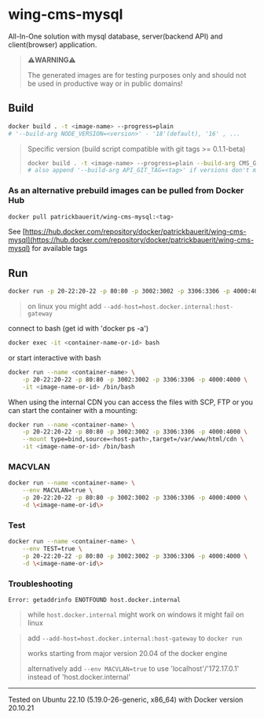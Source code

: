 # wing-cms-mysql

All-In-One solution with mysql database, server(backend API) and client(browser) application.

> ⚠️**WARNING**⚠️
>
> The generated images are for testing purposes only and should not be used in productive way or in public domains!


## Build

```bash
docker build . -t <image-name> --progress=plain
# '--build-arg NODE_VERSION=<version>' - '18'(default), '16' , ...
```

> Specific version (build script compatible with git tags >= 0.1.1-beta)
>
> ```bash
> docker build . -t <image-name> --progress=plain --build-arg CMS_GIT_TAG=<tag>
> # also append '--build-arg API_GIT_TAG=<tag>' if versions don't match
> ```


### As an alternative prebuild images can be pulled from Docker Hub

```bash
docker pull patrickbauerit/wing-cms-mysql:<tag>
```
See [https://hub.docker.com/repository/docker/patrickbauerit/wing-cms-mysql](https://hub.docker.com/repository/docker/patrickbauerit/wing-cms-mysql) for available tags
	

## Run

```bash
docker run -p 20-22:20-22 -p 80:80 -p 3002:3002 -p 3306:3306 -p 4000:4000 -d <image-name-or-id>
```

> on linux you might add `--add-host=host.docker.internal:host-gateway`

connect to bash (get id with 'docker ps -a')

```bash
docker exec -it <container-name-or-id> bash
```

or start interactive with bash

```bash
docker run --name <container-name> \
	-p 20-22:20-22 -p 80:80 -p 3002:3002 -p 3306:3306 -p 4000:4000 \
	-it <image-name-or-id> /bin/bash
```

When using the internal CDN you can access the files with SCP, FTP or you can start the container with a mounting:

```bash
docker run --name <container-name> \
	-p 20-22:20-22 -p 80:80 -p 3002:3002 -p 3306:3306 -p 4000:4000 \
	--mount type=bind,source=<host-path>,target=/var/www/html/cdn \
	-it <image-name-or-id> /bin/bash
```


### MACVLAN

```bash
docker run --name <container-name> \
	--env MACVLAN=true \
	-p 20-22:20-22 -p 80:80 -p 3002:3002 -p 3306:3306 -p 4000:4000 \
	-d \<image-name-or-id\>
```


### Test

```bash
docker run --name <container-name> \
	--env TEST=true \
	-p 20-22:20-22 -p 80:80 -p 3002:3002 -p 3306:3306 -p 4000:4000 \
	-d \<image-name-or-id\>
```


### Troubleshooting

`Error: getaddrinfo ENOTFOUND host.docker.internal`

> while `host.docker.internal` might work on windows it might fail on linux

> add `--add-host=host.docker.internal:host-gateway` to `docker run`
>
> works starting from major version 20.04 of the docker engine
>
> alternatively add `--env MACVLAN=true` to use 'localhost'/'172.17.0.1' instead of 'host.docker.internal'


---

Tested on Ubuntu 22.10 (5.19.0-26-generic, x86_64) with Docker version 20.10.21